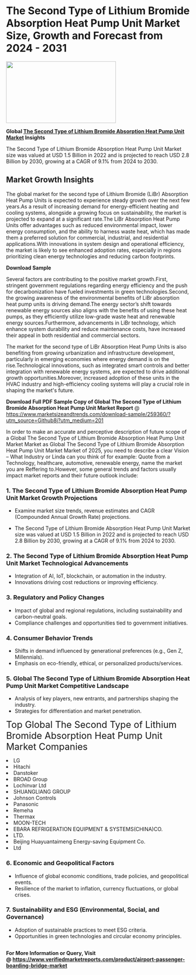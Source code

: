 <H1>The Second Type of Lithium Bromide Absorption Heat Pump Unit Market Size, Growth and Forecast from 2024 - 2031</H1><img class="aligncenter size-medium wp-image-584254" src="https://thirdeyenews.in/wp-content/uploads/2024/09/Global-Market-Research-300x168.jpeg" alt="" width="300" height="168" /><p><strong>Global&nbsp;<a href="https://www.marketsizeandtrends.com/download-sample/259360/?utm_source=Github8j?utm_medium=201">The Second Type of Lithium Bromide Absorption Heat Pump Unit Market</a> Insights</strong></p><p>The Second Type of Lithium Bromide Absorption Heat Pump Unit Market size was valued at USD 1.5 Billion in 2022 and is projected to reach USD 2.8 Billion by 2030, growing at a CAGR of 9.1% from 2024 to 2030.</p><p><h2>Market Growth Insights</h2> <p>The global market for the second type of Lithium Bromide (LiBr) Absorption Heat Pump Units is expected to experience steady growth over the next few years.As a result of increasing demand for energy-efficient heating and cooling systems, alongside a growing focus on sustainability, the market is projected to expand at a significant rate.The LiBr Absorption Heat Pump Units offer advantages such as reduced environmental impact, lower energy consumption, and the ability to harness waste heat, which has made them a preferred solution for commercial, industrial, and residential applications.With innovations in system design and operational efficiency, the market is likely to see enhanced adoption rates, especially in regions prioritizing clean energy technologies and reducing carbon footprints.</p> <p><strong>Download Sample</strong></p> <p>Several factors are contributing to the positive market growth.First, stringent government regulations regarding energy efficiency and the push for decarbonization have fueled investments in green technologies.Second, the growing awareness of the environmental benefits of LiBr absorption heat pump units is driving demand.The energy sector’s shift towards renewable energy sources also aligns with the benefits of using these heat pumps, as they efficiently utilize low-grade waste heat and renewable energy sources.Furthermore, advancements in LiBr technology, which enhance system durability and reduce maintenance costs, have increased their appeal in both residential and commercial sectors.</p> <p>The market for the second type of LiBr Absorption Heat Pump Units is also benefiting from growing urbanization and infrastructure development, particularly in emerging economies where energy demand is on the rise.Technological innovations, such as integrated smart controls and better integration with renewable energy systems, are expected to drive additional growth opportunities.Moreover, increased adoption of these units in the HVAC industry and high-efficiency cooling systems will play a crucial role in shaping the market's future.</p> <p><span class=""><strong>Download Full PDF Sample Copy of Global The Second Type of Lithium Bromide Absorption Heat Pump Unit Market Report</strong> @ <a href="https://www.marketsizeandtrends.com/download-sample/259360/?utm_source=Github8j?utm_medium=201" target="_blank">https://www.marketsizeandtrends.com/download-sample/259360/?utm_source=Github8j?utm_medium=201</a></span></p><p>In order to make an accurate and perceptive description of future scope of a Global&nbsp;The Second Type of Lithium Bromide Absorption Heat Pump Unit Market Market as Global&nbsp;The Second Type of Lithium Bromide Absorption Heat Pump Unit Market Market of 2025, you need to describe a clear Vision &ndash; What Industry or Linda can you think of for example: Quote from a Technology, healthcare, automotive, renewable energy, name the market you are Reffering to.However, some general trends and factors usually impact market reports and their future outlook include:</p><h3>1.&nbsp;<strong>The Second Type of Lithium Bromide Absorption Heat Pump Unit Market Growth Projections</strong></h3><ul><li>Examine market size trends, revenue estimates and CAGR (Compounded Annual Growth Rate) projections.</li><li><p>The Second Type of Lithium Bromide Absorption Heat Pump Unit Market size was valued at USD 1.5 Billion in 2022 and is projected to reach USD 2.8 Billion by 2030, growing at a CAGR of 9.1% from 2024 to 2030.</p></li></ul><h3>2.&nbsp;<strong>The Second Type of Lithium Bromide Absorption Heat Pump Unit Market Technological Advancements</strong></h3><ul><li>Integration of AI, IoT, blockchain, or automation in the industry.</li><li>Innovations driving cost reductions or improving efficiency.</li></ul><h3>3.&nbsp;<strong>Regulatory and Policy Changes</strong></h3><ul><li>Impact of global and regional regulations, including sustainability and carbon-neutral goals.</li><li>Compliance challenges and opportunities tied to government initiatives.</li></ul><h3>4.&nbsp;<strong>Consumer Behavior Trends</strong></h3><ul><li>Shifts in demand influenced by generational preferences (e.g., Gen Z, Millennials).</li><li>Emphasis on eco-friendly, ethical, or personalized products/services.</li></ul><h3>5.&nbsp;<strong>Global The Second Type of Lithium Bromide Absorption Heat Pump Unit Market Competitive Landscape</strong></h3><ul><li>Analysis of key players, new entrants, and partnerships shaping the industry.</li><li>Strategies for differentiation and market penetration.</li></ul><p data-pm-slice="1 1 []"><span style="color: inherit; font-family: inherit; font-size: 25px;">Top Global The Second Type of Lithium Bromide Absorption Heat Pump Unit Market Companies</span></p><div class="" data-test-id=""><p><li>LG</li><li> Hitachi</li><li> Danstoker</li><li> BROAD Group</li><li> Lochinvar Ltd</li><li> SHUANGLIANG GROUP</li><li> Johnson Controls</li><li> Panasonic</li><li> Remeha</li><li> Thermax</li><li> MOON-TECH</li><li> EBARA REFRIGERATION EQUIPMENT & SYSTEMS(CHINA)CO.</li><li>LTD.</li><li> Beijing Huayuantaimeng Energy-saving Equipment Co.</li><li> Ltd</li></p></div><h3>6.&nbsp;<strong>Economic and Geopolitical Factors</strong></h3><ul><li>Influence of global economic conditions, trade policies, and geopolitical events.</li><li>Resilience of the market to inflation, currency fluctuations, or global crises.</li></ul><h3>7.&nbsp;<strong>Sustainability and ESG (Environmental, Social, and Governance)</strong></h3><ul><li>Adoption of sustainable practices to meet ESG criteria.</li><li>Opportunities in green technologies and circular economy principles.</li></ul><h2><strong style="font-size: 14px;">For More Information or Query, Visit @&nbsp;</strong><a style="background-color: #ffffff; font-size: 14px;" href="https://www.marketsizeandtrends.com/report/the-second-type-of-lithium-bromide-absorption-heat-pump-unit-market/" target="_blank">https://www.verifiedmarketreports.com/product/airport-passenger-boarding-bridge-market</a></h2>
